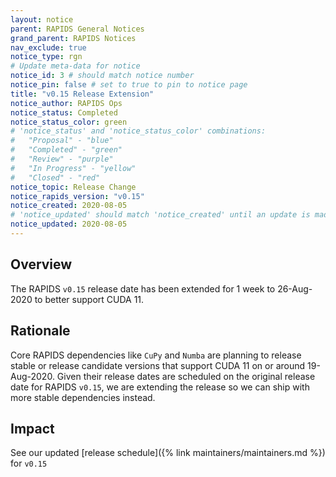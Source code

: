 ```yaml
---
layout: notice
parent: RAPIDS General Notices
grand_parent: RAPIDS Notices
nav_exclude: true
notice_type: rgn
# Update meta-data for notice
notice_id: 3 # should match notice number
notice_pin: false # set to true to pin to notice page
title: "v0.15 Release Extension"
notice_author: RAPIDS Ops
notice_status: Completed
notice_status_color: green
# 'notice_status' and 'notice_status_color' combinations:
#   "Proposal" - "blue"
#   "Completed" - "green"
#   "Review" - "purple"
#   "In Progress" - "yellow"
#   "Closed" - "red"
notice_topic: Release Change
notice_rapids_version: "v0.15"
notice_created: 2020-08-05
# 'notice_updated' should match 'notice_created' until an update is made
notice_updated: 2020-08-05
---
```


## Overview

The RAPIDS `v0.15` release date has been extended for 1 week to 26-Aug-2020 to
better support CUDA 11.

## Rationale

Core RAPIDS dependencies like `CuPy` and `Numba` are planning to release stable
or release candidate versions that support CUDA 11 on or around 19-Aug-2020.
Given their release dates are scheduled on the original release date for RAPIDS
`v0.15`, we are extending the release so we can ship with more stable
dependencies instead.

## Impact

See our updated [release schedule]({% link maintainers/maintainers.md %}) for
`v0.15`
